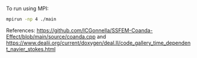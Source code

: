 To run using MPI:

```bash
mpirun -np 4 ./main
```

References: https://github.com/ICGonnella/SSFEM-Coanda-Effect/blob/main/source/coanda.cpp and https://www.dealii.org/current/doxygen/deal.II/code_gallery_time_dependent_navier_stokes.html
